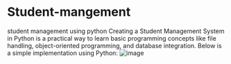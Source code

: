 # Student-mangement
student management using python
Creating a Student Management System in Python is a practical way to learn basic programming concepts like file handling, object-oriented programming, and database integration. Below is a simple implementation using Python:
![image](https://github.com/user-attachments/assets/2826bbb3-2521-412c-85cb-8388cd151801)
